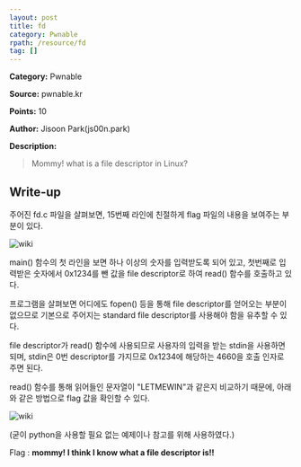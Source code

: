```yaml
---
layout: post
title: fd
category: Pwnable
rpath: /resource/fd
tag: [] 
---
```


**Category:** Pwnable

**Source:** pwnable.kr

**Points:** 10

**Author:** Jisoon Park(js00n.park)

**Description:** 

> Mommy! what is a file descriptor in Linux?

## Write-up

주어진 fd.c 파일을 살펴보면, 15번째 라인에 친절하게 flag 파일의 내용을 보여주는 부분이 있다.

![wiki]({{page.rpath|prepend:site.baseurl}}/code.png)

main() 함수의 첫 라인을 보면 하나 이상의 숫자를 입력받도록 되어 있고,
첫번째로 입력받은 숫자에서 0x1234를 뺀 값을 file descriptor로 하여 read() 함수를 호출하고 있다.

프로그램을 살펴보면 어디에도 fopen() 등을 통해 file descriptor를 얻어오는 부분이 없으므로
기본으로 주어지는 standard file descriptor를 사용해야 함을 유추할 수 있다.

file descriptor가 read() 함수에 사용되므로 사용자의 입력을 받는 stdin을
사용하면 되며, stdin은 0번 descriptor를 가지므로 0x1234에 해당하는 4660을 호출 인자로 주면 된다.

read() 함수를 통해 읽어들인 문자열이 "LETMEWIN"과 같은지 비교하기 때문에,
아래와 같은 방법으로 flag 값을 확인할 수 있다.

![wiki]({{page.rpath|prepend:site.baseurl}}/capture.png)

(굳이 python을 사용할 필요 없는 예제이나 참고를 위해 사용하였다.)

Flag : **mommy! I think I know what a file descriptor is!!**
